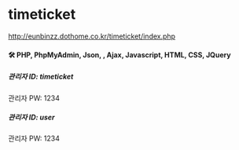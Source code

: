 # timeticket

http://eunbinzz.dothome.co.kr/timeticket/index.php

#### 🛠 PHP, PhpMyAdmin, Json, , Ajax, Javascript, HTML, CSS, JQuery

##### 관리자 ID: timeticket </br>
관리자 PW: 1234

##### 관리자 ID: user
관리자 PW: 1234
